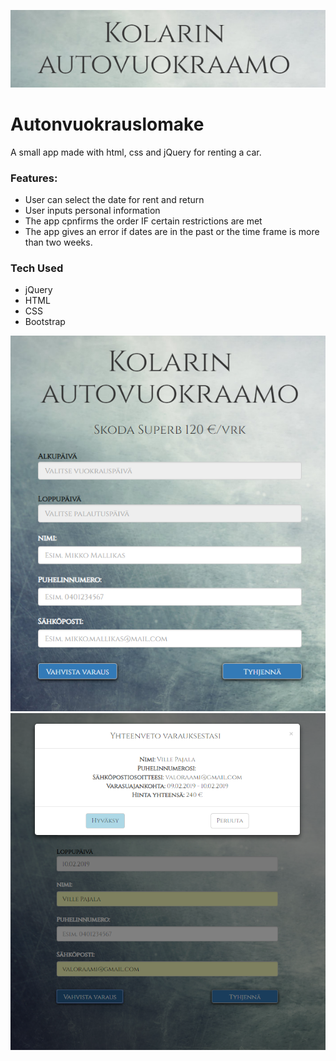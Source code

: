 
![](images/Screenshot1.png)
# Autonvuokrauslomake

A small app made with html, css and jQuery for renting a car.

### Features:

* User can select the date for rent and return
* User inputs personal information
* The app cpnfirms the order IF certain restrictions are met
* The app gives an error if dates are in the past or the time frame is more than two weeks.


### Tech Used

* jQuery
* HTML
* CSS
* Bootstrap

![](images/Screenshot2.png)
![](images/Screenshot3.png)
